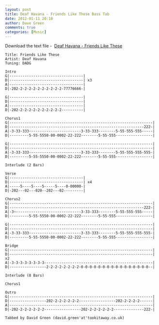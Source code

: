 ```yaml
---
layout: post
title: Deaf Havana - Friends Like These Bass Tab
date: 2012-01-11 20:10
author: Dave Green
comments: true
categories: [Music]
---
```

Download the text file -  [Deaf Havana - Friends Like These](../assets/music/tabs/FLT.txt)

    Title: Friends Like These
    Artist: Deaf Havana
    Tuning: DADG

    Intro
    G|----------------------------------|
    D|----------------------------------| x3
    A|----------------------------------|
    D|-202-2-2-2-2-2-2-2-2-2-2-77776666-|

    G|----------------------------------|
    D|----------------------------------|
    A|----------------------------------|
    D|-202-2-2-2-2-2-2-2-2-2-2----------|

    Chorus1
    G|------------------------------------------------------------------|
    D|--------------------------------------------------------------222-|
    A|-3-33-333------------------------3-33-333--------5-55-555-555-----|
    D|---------5-55-5550-00-0002-22-222--------5-55-555-----------------|

    G|------------------------------------------------------------------|
    D|------------------------------------------------------------------|
    A|-3-33-333------------------------3-33-333--------5-55-555-555-555-|
    D|---------5-55-5550-00-0002-22-222--------5-55-555-----------------|

    Interlude (2 Bars)

    Verse
    G|----------------------------------|
    D|----------------------------------| x4
    A|-----5----5----5-----5----0-00000-|
    D|-202---02---020--202---02---------|

    Chorus2
    G|------------------------------------------------------------------|
    D|--------------------------------------------------------------222-|
    A|-3~------------------------------3-33-333--------5-55-555-555-----|
    D|---------5-55-5550-00-0002-22-222--------5-55-555-----------------|

    G|------------------------------------------------------------------|
    D|------------------------------------------------------------------|
    A|-3-33-333------------------------3-33-333--------5-55-555-555-555-|
    D|---------5-55-5550-00-0002-22-222--------5-55-555-----------------|

    Bridge
    G|------------------------------------------------------------------|
    D|------------------------------------------------------------------| x2
    A|-3-3-3-3-3-3-3-3--------------------------------------------------|
    D|-----------------2-2-2-2-2-2-2-2-0-0-0-0-0-0-0-0-0-0-0-0-0-0-0-0--|

    Interlude (8 Bars)

    Chorus1

    Outro
    G|------------------------------------------------------------------|
    D|-----------------202-2-2-2-2-2-2-----------------202-2-2-2-2------|
    A|------------------------------------------------------------------|
    D|-202-2-2-2-2-2-2-----------------202-2-2-2-2-2-2--------------222-|

    Tabbed by David Green (david.green'at'tookitaway.co.uk)